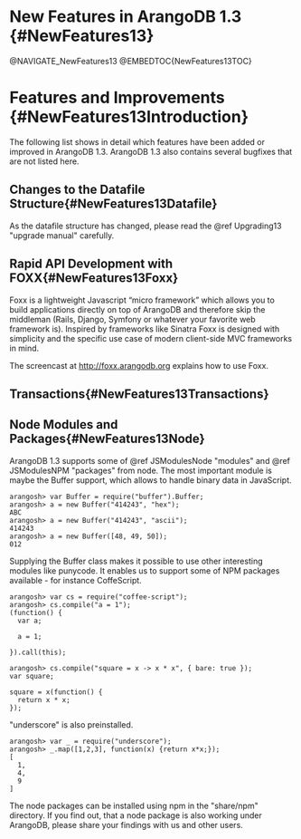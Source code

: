 New Features in ArangoDB 1.3 {#NewFeatures13}
=============================================

@NAVIGATE_NewFeatures13
@EMBEDTOC{NewFeatures13TOC}

Features and Improvements {#NewFeatures13Introduction}
======================================================

The following list shows in detail which features have been added or
improved in ArangoDB 1.3.  ArangoDB 1.3 also contains several bugfixes
that are not listed here.

Changes to the Datafile Structure{#NewFeatures13Datafile}
---------------------------------------------------------

As the datafile structure has changed, please read the 
@ref Upgrading13 "upgrade manual" carefully.

Rapid API Development with FOXX{#NewFeatures13Foxx}
---------------------------------------------------

Foxx is a lightweight Javascript “micro framework” which allows you to
build applications directly on top of ArangoDB and therefore skip the
middleman (Rails, Django, Symfony or whatever your favorite web
framework is). Inspired by frameworks like Sinatra Foxx is designed
with simplicity and the specific use case of modern client-side MVC
frameworks in mind.

The screencast at
<a href="http://foxx.arangodb.org">http://foxx.arangodb.org</a>
explains how to use Foxx.

Transactions{#NewFeatures13Transactions}
----------------------------------------

Node Modules and Packages{#NewFeatures13Node}
---------------------------------------------

ArangoDB 1.3 supports some of @ref JSModulesNode "modules" and @ref JSModulesNPM
"packages" from node. The most important module is maybe the Buffer support,
which allows to handle binary data in JavaScript.

    arangosh> var Buffer = require("buffer").Buffer;
    arangosh> a = new Buffer("414243", "hex");
    ABC
    arangosh> a = new Buffer("414243", "ascii");
    414243
    arangosh> a = new Buffer([48, 49, 50]);
    012

Supplying the Buffer class makes it possible to use other interesting modules
like punycode. It enables us to support some of NPM packages available - for
instance CoffeScript.

    arangosh> var cs = require("coffee-script");
    arangosh> cs.compile("a = 1");
    (function() {
      var a;

      a = 1;

    }).call(this);

    arangosh> cs.compile("square = x -> x * x", { bare: true });
    var square;

    square = x(function() {
      return x * x;
    });

"underscore" is also preinstalled.

    arangosh> var _ = require("underscore");
    arangosh> _.map([1,2,3], function(x) {return x*x;});
    [ 
      1, 
      4, 
      9 
    ]

The node packages can be installed using npm in the "share/npm"
directory. If you find out, that a node package is also working
under ArangoDB, please share your findings with us and other
users.
